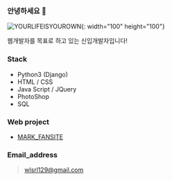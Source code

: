 ### 안녕하세요 👋

![YOURLIFEISYOUROWN](https://data.ac-illust.com/data/thumbnails/1a/1a44e6b8fcdbd4f74434cc23b9d7fdce_t.jpeg){: width="100" height="100"}

웹개발자를 목표로 하고 있는 신입개발자입니다!



### Stack

- Python3 (Django)
- HTML /  CSS
- Java Script / JQuery
- PhotoShop
- SQL


### Web project

* [MARK_FANSITE](http://nctmarklee.pythonanywhere.com/index/)


### Email_address

>wlsrl129@gmail.com
